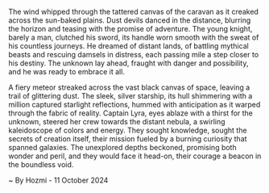 
The wind whipped through the tattered canvas of the caravan as it creaked across the sun-baked plains. Dust devils danced in the distance, blurring the horizon and teasing with the promise of adventure. The young knight, barely a man, clutched his sword, its handle worn smooth with the sweat of his countless journeys. He dreamed of distant lands, of battling mythical beasts and rescuing damsels in distress, each passing mile a step closer to his destiny. The unknown lay ahead, fraught with danger and possibility, and he was ready to embrace it all.

A fiery meteor streaked across the vast black canvas of space, leaving a trail of glittering dust. The sleek, silver starship, its hull shimmering with a million captured starlight reflections, hummed with anticipation as it warped through the fabric of reality. Captain Lyra, eyes ablaze with a thirst for the unknown, steered her crew towards the distant nebula, a swirling kaleidoscope of colors and energy. They sought knowledge, sought the secrets of creation itself, their mission fueled by a burning curiosity that spanned galaxies. The unexplored depths beckoned, promising both wonder and peril, and they would face it head-on, their courage a beacon in the boundless void. 

~ By Hozmi - 11 October 2024
